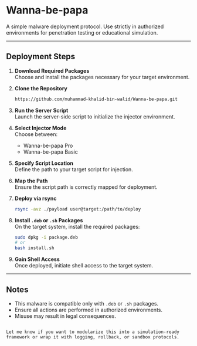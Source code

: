 
# Wanna-be-papa

A simple malware deployment protocol. Use strictly in authorized environments for penetration testing or educational simulation.

---

## Deployment Steps

1. **Download Required Packages**  
   Choose and install the packages necessary for your target environment.

2. **Clone the Repository**  
   ```bash
   https://github.com/muhammad-khalid-bin-walid/Wanna-be-papa.git
   ```

3. **Run the Server Script**  
   Launch the server-side script to initialize the injector environment.

4. **Select Injector Mode**  
   Choose between:
   - Wanna-be-papa Pro
   - Wanna-be-papa Basic

5. **Specify Script Location**  
   Define the path to your target script for injection.

6. **Map the Path**  
   Ensure the script path is correctly mapped for deployment.

7. **Deploy via rsync**  
   ```bash
   rsync -avz ./payload user@target:/path/to/deploy
   ```

8. **Install `.deb` or `.sh` Packages**  
   On the target system, install the required packages:
   ```bash
   sudo dpkg -i package.deb
   # or
   bash install.sh
   ```

9. **Gain Shell Access**  
   Once deployed, initiate shell access to the target system.

---

## Notes

- This malware is compatible only with `.deb` or `.sh` packages.
- Ensure all actions are performed in authorized environments.
- Misuse may result in legal consequences.
```

Let me know if you want to modularize this into a simulation-ready framework or wrap it with logging, rollback, or sandbox protocols.
